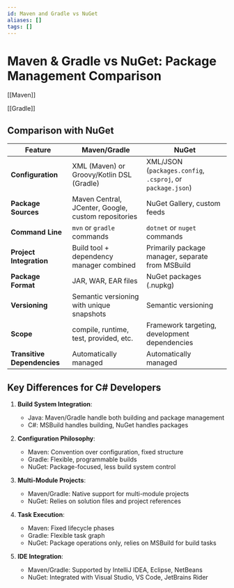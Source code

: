 ```yaml
---
id: Maven and Gradle vs NuGet
aliases: []
tags: []
---
```


# Maven & Gradle vs NuGet: Package Management Comparison

[[Maven]]

[[Gradle]]

## Comparison with NuGet

| Feature                     | Maven/Gradle                                        | NuGet                                                      |
| --------------------------- | --------------------------------------------------- | ---------------------------------------------------------- |
| **Configuration**           | XML (Maven) or Groovy/Kotlin DSL (Gradle)           | XML/JSON (`packages.config`, `.csproj`, or `package.json`) |
| **Package Sources**         | Maven Central, JCenter, Google, custom repositories | NuGet Gallery, custom feeds                                |
| **Command Line**            | `mvn` or `gradle` commands                          | `dotnet` or `nuget` commands                               |
| **Project Integration**     | Build tool + dependency manager combined            | Primarily package manager, separate from MSBuild           |
| **Package Format**          | JAR, WAR, EAR files                                 | NuGet packages (.nupkg)                                    |
| **Versioning**              | Semantic versioning with unique snapshots           | Semantic versioning                                        |
| **Scope**                   | compile, runtime, test, provided, etc.              | Framework targeting, development dependencies              |
| **Transitive Dependencies** | Automatically managed                               | Automatically managed                                      |

## Key Differences for C# Developers

1. **Build System Integration**:

   - Java: Maven/Gradle handle both building and package management
   - C#: MSBuild handles building, NuGet handles packages

2. **Configuration Philosophy**:

   - Maven: Convention over configuration, fixed structure
   - Gradle: Flexible, programmable builds
   - NuGet: Package-focused, less build system control

3. **Multi-Module Projects**:

   - Maven/Gradle: Native support for multi-module projects
   - NuGet: Relies on solution files and project references

4. **Task Execution**:

   - Maven: Fixed lifecycle phases
   - Gradle: Flexible task graph
   - NuGet: Package operations only, relies on MSBuild for build tasks

5. **IDE Integration**:
   - Maven/Gradle: Supported by IntelliJ IDEA, Eclipse, NetBeans
   - NuGet: Integrated with Visual Studio, VS Code, JetBrains Rider
